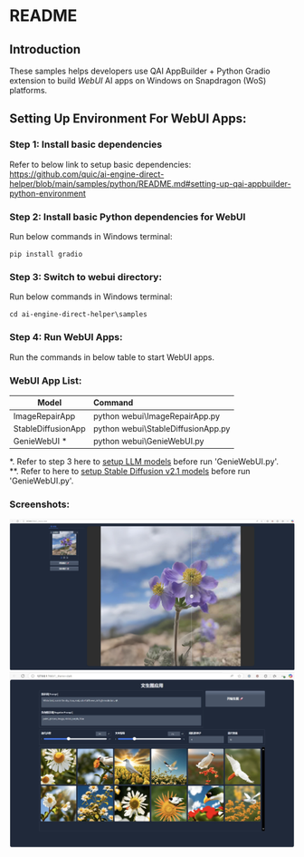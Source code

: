 # README

## Introduction 
These samples helps developers use QAI AppBuilder + Python Gradio extension to build *WebUI* AI apps on Windows on Snapdragon (WoS) platforms.

## Setting Up Environment For WebUI Apps:
### Step 1: Install basic dependencies
Refer to below link to setup basic dependencies: <br>
https://github.com/quic/ai-engine-direct-helper/blob/main/samples/python/README.md#setting-up-qai-appbuilder-python-environment <br>

### Step 2: Install basic Python dependencies for WebUI
Run below commands in Windows terminal:
```
pip install gradio
```

### Step 3: Switch to webui directory:
Run below commands in Windows terminal:
```
cd ai-engine-direct-helper\samples
```

### Step 4: Run WebUI Apps:
Run the commands in below table to start WebUI apps.

### WebUI App List:

|  Model   | Command  |
|  ----  | :----    |
| ImageRepairApp | python webui\ImageRepairApp.py |
| StableDiffusionApp | python webui\StableDiffusionApp.py |
| GenieWebUI * | python webui\GenieWebUI.py |

*. Refer to step 3 here to [setup LLM models](../genie/python/README.md) before run 'GenieWebUI.py'.<br>
**. Refer to here to [setup Stable Diffusion v2.1 models](../python/README.md) before run 'GenieWebUI.py'.

### Screenshots:
![image](screenshot/ImageRepairApp.jpg)
![image](screenshot/StableDiffusionApp.jpg)
